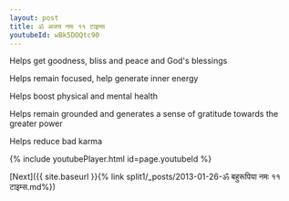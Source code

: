 ```yaml
---
layout: post
title: ॐ अजय नमः ११ टाइम्स
youtubeId: wBk5DOQtc90
---
```

 
 
Helps get goodness, bliss and peace and God's blessings
 
Helps remain focused, help generate inner energy 
 
Helps boost physical and mental health 
 
Helps remain grounded and generates a sense of gratitude towards the greater power 
 
Helps reduce bad karma
 
 
 
 


{% include youtubePlayer.html id=page.youtubeId %}
 
[Next]({{ site.baseurl }}{% link  split1/_posts/2013-01-26-ॐ बहुरूपिया नमः ११ टाइम्स.md%})
 

